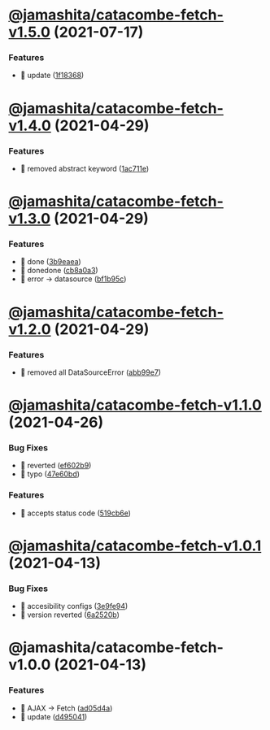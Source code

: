 # [@jamashita/catacombe-fetch-v1.5.0](https://github.com/jamashita/catacombe/compare/@jamashita/catacombe-fetch-v1.4.0...@jamashita/catacombe-fetch-v1.5.0) (2021-07-17)


### Features

* 🎸 update ([1f18368](https://github.com/jamashita/catacombe/commit/1f183682b59fef1c1768d2a785d8e79afc20a14a))

# [@jamashita/catacombe-fetch-v1.4.0](https://github.com/jamashita/catacombe/compare/@jamashita/catacombe-fetch-v1.3.0...@jamashita/catacombe-fetch-v1.4.0) (2021-04-29)


### Features

* 🎸 removed abstract keyword ([1ac711e](https://github.com/jamashita/catacombe/commit/1ac711eb7d41cc36b4804f49f771c04eb9a650f6))

# [@jamashita/catacombe-fetch-v1.3.0](https://github.com/jamashita/catacombe/compare/@jamashita/catacombe-fetch-v1.2.0...@jamashita/catacombe-fetch-v1.3.0) (2021-04-29)


### Features

* 🎸 done ([3b9eaea](https://github.com/jamashita/catacombe/commit/3b9eaead38785d097c8dccdcc94b3243873a9c1e))
* 🎸 donedone ([cb8a0a3](https://github.com/jamashita/catacombe/commit/cb8a0a32a8976744e041d93357cdc7e48916ccf5))
* 🎸 error -> datasource ([bf1b95c](https://github.com/jamashita/catacombe/commit/bf1b95c1f591893654296a00ba5683a5665cdea8))

# [@jamashita/catacombe-fetch-v1.2.0](https://github.com/jamashita/catacombe/compare/@jamashita/catacombe-fetch-v1.1.0...@jamashita/catacombe-fetch-v1.2.0) (2021-04-29)


### Features

* 🎸 removed all DataSourceError ([abb99e7](https://github.com/jamashita/catacombe/commit/abb99e7eb451d781bd023ed497aa0c3369d8e590))

# [@jamashita/catacombe-fetch-v1.1.0](https://github.com/jamashita/catacombe/compare/@jamashita/catacombe-fetch-v1.0.1...@jamashita/catacombe-fetch-v1.1.0) (2021-04-26)


### Bug Fixes

* 🐛 reverted ([ef602b9](https://github.com/jamashita/catacombe/commit/ef602b94d2b336c3197ada78bbf3024bc8cbdef2))
* 🐛 typo ([47e60bd](https://github.com/jamashita/catacombe/commit/47e60bdb20fb3335235a54ec202d2973486d7221))


### Features

* 🎸 accepts status code ([519cb6e](https://github.com/jamashita/catacombe/commit/519cb6ebd477844ab542adf75a750fa364a90b0a))

# [@jamashita/catacombe-fetch-v1.0.1](https://github.com/jamashita/catacombe/compare/@jamashita/catacombe-fetch-v1.0.0...@jamashita/catacombe-fetch-v1.0.1) (2021-04-13)


### Bug Fixes

* 🐛 accesibility configs ([3e9fe94](https://github.com/jamashita/catacombe/commit/3e9fe94a481f4ce70d4a76209e737faa1c54799b))
* 🐛 version reverted ([6a2520b](https://github.com/jamashita/catacombe/commit/6a2520babaa8b207c53e499e5b7b6ec6be6597a5))

# @jamashita/catacombe-fetch-v1.0.0 (2021-04-13)


### Features

* 🎸 AJAX -> Fetch ([ad05d4a](https://github.com/jamashita/catacombe/commit/ad05d4ac79087295e26fc3229bc5436bf8b4dbe4))
* 🎸 update ([d495041](https://github.com/jamashita/catacombe/commit/d495041a9ea93ea2d5448b411a54de1d8ab21229))
